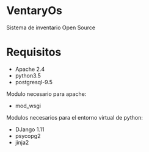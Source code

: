 # VentaryOs
Sistema de inventario Open Source

# Requisitos
+ Apache 2.4
+ python3.5
+ postgresql-9.5

Modulo necesario para apache:
+ mod_wsgi

Modulos necesarios para el entorno virtual de python:
+ DJango 1.11
+ psycopg2
+ jinja2



